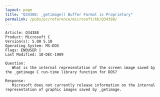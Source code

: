 ```yaml
---
layout: page
title: "Q34388: _getimage() Buffer Format is Proprietary"
permalink: /pubs/pc/reference/microsoft/kb/Q34388/
---
```


	Article: Q34388
	Product: Microsoft C
	Version(s): 5.00 5.10
	Operating System: MS-DOS
	Flags: ENDUSER |
	Last Modified: 18-DEC-1989
	
	Question:
	   What is the internal representation of the screen image saved by
	the _getimage C run-time library function for DOS?
	
	Response:
	   Microsoft does not currently release information on the internal
	representation of graphic images saved by _getimage.
